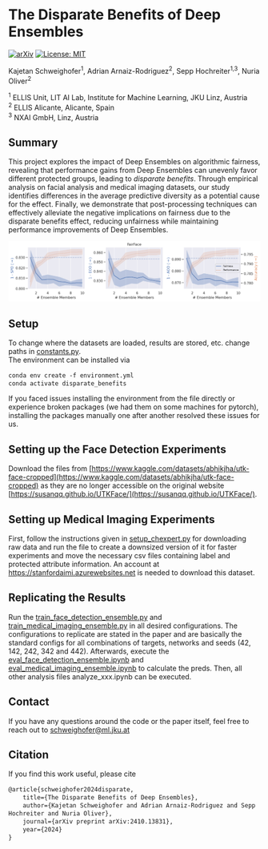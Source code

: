 # The Disparate Benefits of Deep Ensembles

[![arXiv](https://img.shields.io/badge/arXiv-2410.13831-2ca02c.svg)](https://arxiv.org/abs/2410.13831)
[![License: MIT](https://img.shields.io/badge/License-MIT-yellow.svg)](LICENSE)

Kajetan Schweighofer<sup>1</sup>, Adrian Arnaiz-Rodriguez<sup>2</sup>, Sepp Hochreiter<sup>1,3</sup>, Nuria Oliver<sup>2</sup>

<sup>1</sup> ELLIS Unit, LIT AI Lab, Institute for Machine Learning, JKU Linz, Austria  
<sup>2</sup> ELLIS Alicante, Alicante, Spain  
<sup>3</sup> NXAI GmbH, Linz, Austria  

## Summary

This project explores the impact of Deep Ensembles on algorithmic fairness, revealing that performance gains from Deep Ensembles can unevenly favor different protected groups, leading to _disparate benefits_. 
Through empirical analysis on facial analysis and medical imaging datasets, our study identifies differences in the average predictive diversity as a potential cause for the effect.
Finally, we demonstrate that post-processing techniques can effectively alleviate the negative implications on fairness due to the disparate benefits effect, reducing unfairness while maintaining performance improvements of Deep Ensembles.

![Negative Consequences of the Disparate Benefits Effect](disparate_benefits.png "Negative Consequences of the Disparate Benefits Effect")

## Setup

To change where the datasets are loaded, results are stored, etc. change paths in [constants.py](/source/constants.py).  
The environment can be installed via
```
conda env create -f environment.yml
conda activate disparate_benefits
```
If you faced issues installing the environment from the file directly or experience broken packages (we had them on some machines for pytorch), installing the packages manually one after another resolved these issues for us.

## Setting up the Face Detection Experiments

Download the files from [https://www.kaggle.com/datasets/abhikjha/utk-face-cropped](https://www.kaggle.com/datasets/abhikjha/utk-face-cropped) as they are no longer accessible on the original website [https://susanqq.github.io/UTKFace/](https://susanqq.github.io/UTKFace/).

## Setting up Medical Imaging Experiments

First, follow the instructions given in [setup_chexpert.py](./setup_chexpert.py) for downloading raw data and run the file to create a downsized version of it for faster experiments and move the necessary csv files containing label and protected attribute information.
An account at https://stanfordaimi.azurewebsites.net is needed to download this dataset.

## Replicating the Results

Run the [train_face_detection_ensemble.py](train_face_detection_ensemble.py) and [train_medical_imaging_ensemble.py](train_medical_imaging_ensemble.py) in all desired configurations. The configurations to replicate are stated in the paper and are basically the standard configs for all combinations of targets, networks and seeds (42, 142, 242, 342 and 442).
Afterwards, execute the [eval_face_detection_ensemble.ipynb](eval_face_detection_ensemble.ipynb) and [eval_medical_imaging_ensemble.ipynb](eval_medical_imaging_ensemble.ipynb) to calculate the preds.
Then, all other analysis files analyze_xxx.ipynb can be executed.

## Contact

If you have any questions around the code or the paper itself, feel free to reach out to schweighofer@ml.jku.at

## Citation

If you find this work useful, please cite

```
@article{schweighofer2024disparate,
    title={The Disparate Benefits of Deep Ensembles}, 
    author={Kajetan Schweighofer and Adrian Arnaiz-Rodriguez and Sepp Hochreiter and Nuria Oliver},
    journal={arXiv preprint arXiv:2410.13831},
    year={2024}
}
```